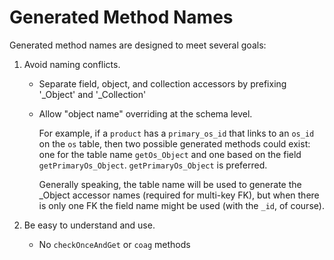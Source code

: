 Generated Method Names
======================

Generated method names are designed to meet several goals:

1. Avoid naming conflicts.
	* Separate field, object, and collection accessors by prefixing '_Object' and '_Collection'
	* Allow "object name" overriding at the schema level.
	
		For example, if a `product` has a `primary_os_id` that links to an `os_id` on the `os` table, then two possible generated methods could exist: one for the table name `getOs_Object` and one based on the field `getPrimaryOs_Object`. `getPrimaryOs_Object` is preferred.
		
		Generally speaking, the table name will be used to generate the _Object accessor names (required for multi-key FK), but when there is only one FK the field name might be used (with the `_id`, of course).
	
	
2. Be easy to understand and use.
	* No `checkOnceAndGet` or `coag` methods


